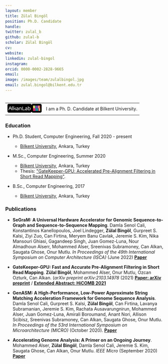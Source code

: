 ```yaml
---
layout: member
title: Zülal Bingöl
position: Ph.D. Candidate
handle: 
twitter: zulal_b
github: zulal-b
scholar: Zülal Bingöl
cv: 
website: 
linkedin: zulal-bingol
instagram:
orcid: 0000-0002-2828-9665
email: 
image: /images/team/zulalbingol.jpg
email: zulal.bingol@bilkent.edu.tr
---
```

######

<table>
  <tr>
    <td style="vertical-align: middle; background:white !important;"><img style="height:2em;" src="https://github.com/BilkentCompGen/BilkentCompGen.github.io/blob/master/images/team/ZB.png?raw=true"/></td>
    <td style="vertical-align: middle; border: 0 px !important; text-align:left !important; background-color:white !important;">I am a Ph. D. Candidate at Bilkent University.</td>
  </tr>
</table>

### Education

- Ph.D. Student, Computer Engineering, Fall 2020 - present
  - [Bilkent University](http://www.cs.bilkent.edu.tr/), Ankara, Turkey
  
- M.Sc., Computer Engineering, Summer 2020
  - [Bilkent University](http://www.cs.bilkent.edu.tr/), Ankara, Turkey 
  - Thesis: ["GateKeeper-GPU: Accelerated Pre-Alignment Filtering in Short Read Mapping"](http://repository.bilkent.edu.tr/handle/11693/54000).
  
- B.Sc., Computer Engineering, 2017
  - [Bilkent University](http://www.cs.bilkent.edu.tr/), Ankara, Turkey


### Publications

- **SeGraM: A Universal Hardware Accelerator for Genomic Sequence-to-Graph and Sequence-to-Sequence Mapping**. Damla Senol Cali, Konstantinos Kanellopoulos, Joel Lindegger, **Zülal Bingöl**, Gurpreet S. Kalsi, Ziyi Zuo, Can Firtina, Meryem Banu Cavlak, Jeremie S. Kim, Nika Mansouri Ghiasi, Gagandeep Singh, Juan Gomez-Luna, Nour Almadhoun Alserr, Mohammed Alser, Sreenivas Subramoney, Can Alkan, Saugata Ghose, Onur Mutlu. *In Proceedings of the 49th International Symposium on Computer Architecture (ISCA)* (June 2022) [**Paper**](https://dl.acm.org/doi/10.1145/3470496.3527436)

- **GateKeeper-GPU: Fast and Accurate Pre-Alignment Filtering in Short Read Mapping**. **Zülal Bingöl**, Mohammed Alser, Onur Mutlu, Ozcan Ozturk, Can Alkan. (*arXiv preprint arXiv:2103.14978* (2021) [**Paper: arXiv preprint**](https://arxiv.org/abs/2103.14978) / [**Extended Abstract: HiCOMB 2021**](https://ieeexplore.ieee.org/abstract/document/9460690)

- **GenASM: A High-Performance, Low-Power Approximate String Matching Acceleration Framework for Genome Sequence Analysis**. Damla Senol Cali, Gurpreet S. Kalsi, **Zülal Bingöl**, Can Firtina, Lavanya Subramanian, Jeremie S. Kim, Rachata Ausavarungnirun, Mohammed Alser, Juan Gomez-Luna, Amirali Boroumand, Anant Nori, Allison Scibisz, Sreenivas Subramoney, Can Alkan, Saugata Ghose, Onur Mutlu. *In Proceedings of the 53rd International Symposium on Microarchitecture (MICRO)* (October 2020). [**Paper**](https://ieeexplore.ieee.org/document/9251930)

- **Accelerating Genome Analysis: A Primer on an Ongoing Journey**. Mohammed Alser, **Zülal Bingöl**, Damla Senol Cali, Jeremie S. Kim, Saugata Ghose, Can Alkan, Onur Mutlu. *IEEE Micro* (September 2020) [**Paper**](https://ieeexplore.ieee.org/abstract/document/9154510)
